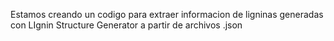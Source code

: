 Estamos creando un codigo para extraer informacion de ligninas generadas con LIgnin Structure Generator a partir de archivos .json
